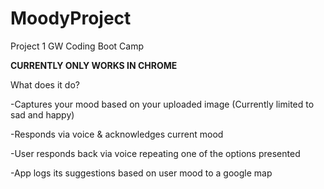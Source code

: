 # MoodyProject
Project 1 GW Coding Boot Camp

**CURRENTLY ONLY WORKS IN CHROME**

What does it do?

-Captures your mood based on your uploaded image (Currently limited to sad and happy)

-Responds via voice & acknowledges current mood

-User responds back via voice repeating one of the options presented

-App logs its suggestions based on user mood to a google map

